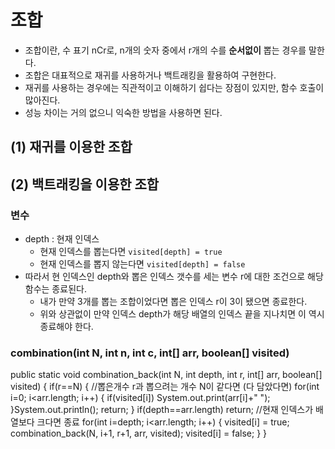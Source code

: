 # 조합
* 조합이란, 수 표기 nCr로, n개의 숫자 중에서 r개의 수를 **순서없이** 뽑는 경우를 말한다.
* 조합은 대표적으로 재귀를 사용하거나 백트래킹을 활용하여 구현한다.
* 재귀를 사용하는 경우에는 직관적이고 이해하기 쉽다는 장점이 있지만, 함수 호출이 많아진다.
* 성능 차이는 거의 없으니 익숙한 방법을 사용하면 된다.

## (1) 재귀를 이용한 조합


## (2) 백트래킹을 이용한 조합
### 변수
* depth : 현재 인덱스
  * 현재 인덱스를 뽑는다면 ``visited[depth] = true``
  * 현재 인덱스를 뽑지 않는다면 ``visited[depth] = false``
* 따라서 현 인덱스인 depth와 뽑은 인덱스 갯수를 세는 변수 r에 대한 조건으로 해당 함수는 종료된다.
  * 내가 만약 3개를 뽑는 조합이었다면 뽑은 인덱스 r이 3이 됐으면 종료한다.
  * 위와 상관없이 만약 인덱스 depth가 해당 배열의 인덱스 끝을 지나치면 이 역시 종료해야 한다.

### combination(int N, int n, int c, int[] arr, boolean[] visited)
public static void combination_back(int N, int depth, int r, int[] arr, boolean[] visited) {
		if(r==N) { //뽑은개수 r과 뽑으려는 개수 N이 같다면 (다 담았다면)
			for(int i=0; i<arr.length; i++) {
				if(visited[i]) System.out.print(arr[i]+" ");
			}System.out.println();
			return;
		}
		if(depth==arr.length) return; //현재 인덱스가 배열보다 크다면 종료
		for(int i=depth; i<arr.length; i++) {
			visited[i] = true;
			combination_back(N, i+1, r+1, arr, visited);
			visited[i] = false;
		}
	}

